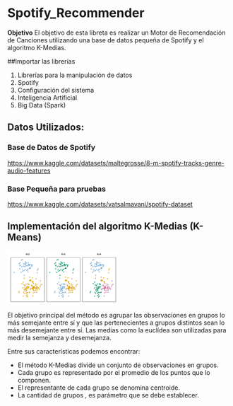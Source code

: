 # Spotify_Recommender

**Objetivo** El objetivo de esta libreta es realizar un Motor de Recomendación de Canciones utilizando una base de datos pequeña de Spotify y el algoritmo K-Medias.

##Importar las librerías
1. Librerías para la manipulación de datos
2. Spotify
3. Configuración del sistema
4. Inteligencia Artificial
5. Big Data (Spark)

## Datos Utilizados:

### Base de Datos de Spotify

https://www.kaggle.com/datasets/maltegrosse/8-m-spotify-tracks-genre-audio-features

### Base Pequeña para pruebas

https://www.kaggle.com/datasets/vatsalmavani/spotify-dataset

## Implementación del algoritmo K-Medias (K-Means)

<img src="https://github.com/FranciscoCastroM/Spotify_Recommender/blob/main/Imagenes/kmeans.png" width="50%" height="50%">

El objetivo principal del método es agrupar las observaciones en grupos lo más semejante entre sí y que las pertenecientes a grupos distintos sean lo más desemejante entre sí. Las medias como la euclídea son utilizadas para medir la semejanza y desemejanza.

Entre sus características podemos encontrar:

- El método K-Medias divide un conjunto de  observaciones en  grupos.
- Cada grupo es representado por el promedio de los puntos que lo componen.
- El representante de cada grupo se denomina centroide.
- La cantidad de grupos , es parámetro que se debe establecer.
